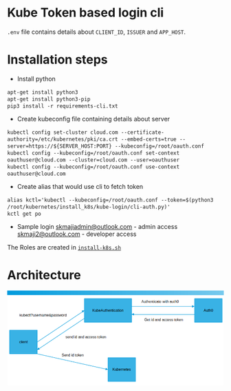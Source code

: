 # Kube Token based login cli

`.env` file contains details about `CLIENT_ID`, `ISSUER` and `APP_HOST`.

# Installation steps

- Install python
```console
apt-get install python3
apt-get install python3-pip
pip3 install -r requirements-cli.txt
```

- Create kubeconfig file containing details about server
```console
kubectl config set-cluster cloud.com --certificate-authority=/etc/kubernetes/pki/ca.crt --embed-certs=true --server=https://${SERVER_HOST:PORT} --kubeconfig=/root/oauth.conf
kubectl config --kubeconfig=/root/oauth.conf set-context oauthuser@cloud.com --cluster=cloud.com --user=oauthuser
kubectl config --kubeconfig=/root/oauth.conf use-context oauthuser@cloud.com
```

- Create alias that would use cli to fetch token
```console
alias kctl='kubectl --kubeconfig=/root/oauth.conf --token=$(python3 /root/kubernetes/install_k8s/kube-login/cli-auth.py)'
kctl get po
```

- Sample login
skmajiadmin@outlook.com - admin access
skmaji2@outlook.com - developer access

The Roles are created in [`install-k8s.sh`](https://github.com/sumitmaji/kubernetes/blob/master/install_k8s/install-k8s.sh#L153)

# Architecture
![alt text](images/img.png)

